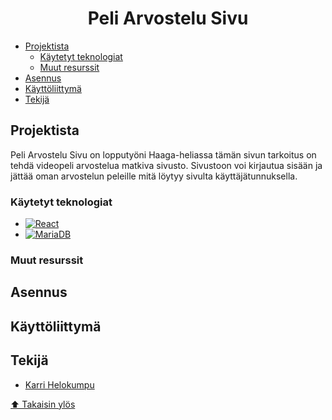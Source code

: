 <!-- Logo -->
<div align="center">
  <h1 align="center">Peli Arvostelu Sivu</h1>
</div>

- [Projektista](#projektista)
  - [Käytetyt teknologiat](#käytetyt-teknologiat)
  - [Muut resurssit](#muut-resurssit)
- [Asennus](#asennus)
- [Käyttöliittymä](#käyttöliittymä)
- [Tekijä](#tekijä)


## Projektista
Peli Arvostelu Sivu on lopputyöni Haaga-heliassa tämän sivun tarkoitus on tehdä videopeli arvostelua matkiva sivusto. Sivustoon voi kirjautua sisään ja jättää oman arvostelun peleille mitä löytyy sivulta käyttäjätunnuksella.

### Käytetyt teknologiat
- [![React][React]][React-url]
- [![MariaDB][MariaDB]][MariaDB-url]

### Muut resurssit

## Asennus


## Käyttöliittymä


## Tekijä
* [Karri Helokumpu](https://github.com/Karri966)

[⬆️ Takaisin ylös](#projektista)

<!-- MARKDOWN LINKS & IMAGES -->
<!-- https://www.markdownguide.org/basic-syntax/#reference-style-links -->
[React]: https://shields.io/badge/react-black?logo=react&style=for-the-badge
[React-url]: https://react.dev/
[MariaDB]: https://img.shields.io/badge/MariaDB-003545?style=for-the-badge&logo=mariadb&logoColor=white
[MariaDB-url]: https://mariadb.org/
[CC-BY-4.0-url]: https://creativecommons.org/licenses/by/4.0/deed.fi
